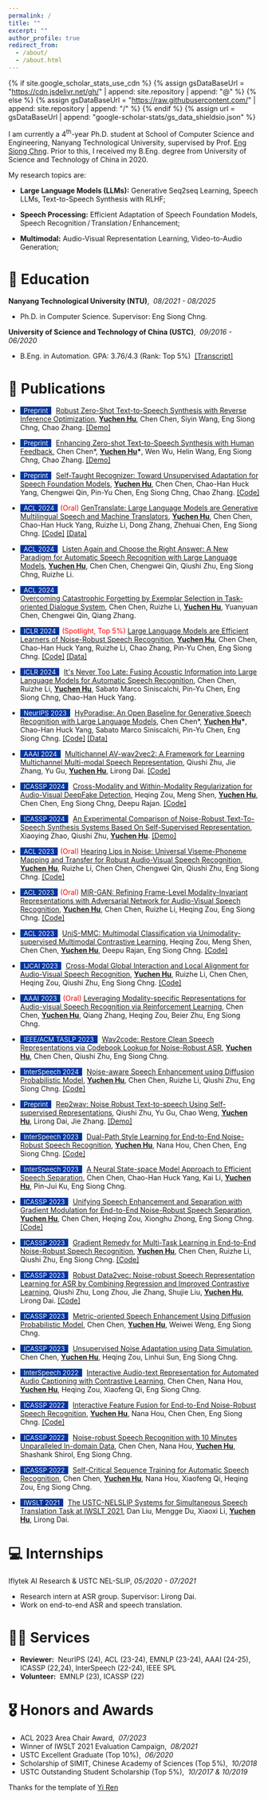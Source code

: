 ```yaml
---
permalink: /
title: ""
excerpt: ""
author_profile: true
redirect_from: 
  - /about/
  - /about.html
---
```


{% if site.google_scholar_stats_use_cdn %}
{% assign gsDataBaseUrl = "https://cdn.jsdelivr.net/gh/" | append: site.repository | append: "@" %}
{% else %}
{% assign gsDataBaseUrl = "https://raw.githubusercontent.com/" | append: site.repository | append: "/" %}
{% endif %}
{% assign url = gsDataBaseUrl | append: "google-scholar-stats/gs_data_shieldsio.json" %}

<span class='anchor' id='about-me'></span>

I am currently a 4<sup>th</sup>-year Ph.D. student at School of Computer Science and Engineering, Nanyang Technological University, supervised by Prof. [Eng Siong Chng](https://scholar.google.com/citations?hl=en&user=FJodrCcAAAAJ). 
Prior to this, I received my B.Eng. degree from University of Science and Technology of China in 2020.

My research topics are:

- **Large Language Models (LLMs):** Generative Seq2seq Learning, Speech LLMs, Text-to-Speech Synthesis with RLHF;

- **Speech Processing:** Efficient Adaptation of Speech Foundation Models, Speech Recognition&thinsp;/&thinsp;Translation&thinsp;/&thinsp;Enhancement;

- **Multimodal:** Audio-Visual Representation Learning, Video-to-Audio Generation;

# 📖 Education
**Nanyang Technological University (NTU)**,&nbsp; *08/2021 - 08/2025*

* Ph.D. in Computer Science. Supervisor: Eng Siong Chng.

**University of Science and Technology of China (USTC)**,&nbsp; *09/2016 - 06/2020*

* B.Eng. in Automation. GPA: 3.76/4.3 (Rank: Top 5%)&nbsp; [[Transcript]](https://yuchen005.github.io/files/transcript_en_zh.pdf)

# 📝 Publications 

- <span style="display:inline-block; background-color:#00369F; color:#fff; padding:0px 7px; margin-right:5px; font-size:13px;">Preprint</span> [Robust Zero-Shot Text-to-Speech Synthesis with Reverse Inference Optimization](https://arxiv.org/pdf/2407.02243), **<u>Yuchen Hu</u>**, Chen Chen, Siyin Wang, Eng Siong Chng, Chao Zhang. [[Demo]](https://yuchen005.github.io/RIO-TTS-demos/)

- <span style="display:inline-block; background-color:#00369F; color:#fff; padding:0px 7px; margin-right:5px; font-size:13px;">Preprint</span> [Enhancing Zero-shot Text-to-Speech Synthesis with Human Feedback](https://arxiv.org/pdf/2406.00654), Chen Chen\*, **<u>Yuchen Hu</u>\***, Wen Wu, Helin Wang, Eng Siong Chng, Chao Zhang. [[Demo]](https://yuchen005.github.io/UNO-TTS-demos/)

- <span style="display:inline-block; background-color:#00369F; color:#fff; padding:0px 7px; margin-right:5px; font-size:13px;">Preprint</span> [Self-Taught Recognizer: Toward Unsupervised Adaptation for Speech Foundation Models](https://arxiv.org/pdf/2405.14161), **<u>Yuchen Hu</u>**, Chen Chen, Chao-Han Huck Yang, Chengwei Qin, Pin-Yu Chen, Eng Siong Chng, Chao Zhang. [[Code]](https://github.com/YUCHEN005/STAR-Adapt)

- <span style="display:inline-block; background-color:#00369F; color:#fff; padding:0px 7px; margin-right:5px; font-size:13px;">ACL 2024</span><span style="color:red">(Oral)</span> [GenTranslate: Large Language Models are Generative Multilingual Speech and Machine Translators](https://aclanthology.org/2024.acl-long.5.pdf), **<u>Yuchen Hu</u>**, Chen Chen, Chao-Han Huck Yang, Ruizhe Li, Dong Zhang, Zhehuai Chen, Eng Siong Chng. [[Code]](https://github.com/YUCHEN005/GenTranslate) [[Data]](https://huggingface.co/datasets/PeacefulData/HypoTranslate)

- <span style="display:inline-block; background-color:#00369F; color:#fff; padding:0px 7px; margin-right:5px; font-size:13px;">ACL 2024</span> [Listen Again and Choose the Right Answer: A New Paradigm for Automatic Speech Recognition with Large Language Models](https://aclanthology.org/2024.findings-acl.37.pdf), **<u>Yuchen Hu</u>**, Chen Chen, Chengwei Qin, Qiushi Zhu, Eng Siong Chng, Ruizhe Li.

- <span style="display:inline-block; background-color:#00369F; color:#fff; padding:0px 7px; margin-right:5px; font-size:13px;">ACL 2024</span> 	
[Overcoming Catastrophic Forgetting by Exemplar Selection in Task-oriented Dialogue System](https://aclanthology.org/2024.findings-acl.5.pdf), Chen Chen, Ruizhe Li, **<u>Yuchen Hu</u>**, Yuanyuan Chen, Chengwei Qin, Qiang Zhang.

- <span style="display:inline-block; background-color:#00369F; color:#fff; padding:0px 7px; margin-right:5px; font-size:13px;">ICLR 2024</span><span style="color:red">(Spotlight, Top 5%)</span> [Large Language Models are Efficient Learners of Noise-Robust Speech Recognition](https://openreview.net/pdf?id=ceATjGPTUD), **<u>Yuchen Hu</u>**, Chen Chen, Chao-Han Huck Yang, Ruizhe Li, Chao Zhang, Pin-Yu Chen, Eng Siong Chng. [[Code]](https://github.com/YUCHEN005/RobustGER) [[Data]](https://huggingface.co/datasets/PeacefulData/Robust-HyPoradise)

- <span style="display:inline-block; background-color:#00369F; color:#fff; padding:0px 7px; margin-right:5px; font-size:13px;">ICLR 2024</span> [It's Never Too Late: Fusing Acoustic Information into Large Language Models for Automatic Speech Recognition](https://openreview.net/pdf?id=QqjFHyQwtF), Chen Chen, Ruizhe Li, **<u>Yuchen Hu</u>**, Sabato Marco Siniscalchi, Pin-Yu Chen, Eng Siong Chng, Chao-Han Huck Yang. 

- <span style="display:inline-block; background-color:#00369F; color:#fff; padding:0px 7px; margin-right:5px; font-size:13px;">NeurIPS 2023</span> [HyPoradise: An Open Baseline for Generative Speech Recognition with Large Language Models](https://arxiv.org/pdf/2309.15701), Chen Chen\*, **<u>Yuchen Hu</u>\***, Chao-Han Huck Yang, Sabato Marco Siniscalchi, Pin-Yu Chen, Eng Siong Chng. [[Code]](https://github.com/Hypotheses-Paradise/Hypo2Trans) [[Data]](https://huggingface.co/datasets/PeacefulData/HP-v0)

- <span style="display:inline-block; background-color:#00369F; color:#fff; padding:0px 7px; margin-right:5px; font-size:13px;">AAAI 2024</span> [Multichannel AV-wav2vec2: A Framework for Learning Multichannel Multi-modal Speech Representation](https://arxiv.org/pdf/2401.03468), Qiushi Zhu, Jie Zhang, Yu Gu, **<u>Yuchen Hu</u>**, Lirong Dai. [[Code]](https://github.com/zqs01/multi-channel-wav2vec2)

- <span style="display:inline-block; background-color:#00369F; color:#fff; padding:0px 7px; margin-right:5px; font-size:13px;">ICASSP 2024</span> [Cross-Modality and Within-Modality Regularization for Audio-Visual DeepFake Detection](https://arxiv.org/pdf/2401.05746), Heqing Zou, Meng Shen, **<u>Yuchen Hu</u>**, Chen Chen, Eng Siong Chng, Deepu Rajan. [[Code]](https://github.com/Vincent-ZHQ/MRDF)

- <span style="display:inline-block; background-color:#00369F; color:#fff; padding:0px 7px; margin-right:5px; font-size:13px;">ICASSP 2024</span> [An Experimental Comparison of Noise-Robust Text-To-Speech Synthesis Systems Based On Self-Supervised Representation](https://yuchen005.github.io/files/zhao2024experimental.pdf), Xiaoying Zhao, Qiushi Zhu, **<u>Yuchen Hu</u>**. [[Demo]](https://zzftts.github.io/)

- <span style="display:inline-block; background-color:#00369F; color:#fff; padding:0px 7px; margin-right:5px; font-size:13px;">ACL 2023</span><span style="color:red">(Oral)</span> [Hearing Lips in Noise: Universal Viseme-Phoneme Mapping and Transfer for Robust Audio-Visual Speech Recognition](https://aclanthology.org/2023.acl-long.848.pdf), **<u>Yuchen Hu</u>**, Ruizhe Li, Chen Chen, Chengwei Qin, Qiushi Zhu, Eng Siong Chng. [[Code]](https://github.com/YUCHEN005/UniVPM)

- <span style="display:inline-block; background-color:#00369F; color:#fff; padding:0px 7px; margin-right:5px; font-size:13px;">ACL 2023</span><span style="color:red">(Oral)</span> [MIR-GAN: Refining Frame-Level Modality-Invariant Representations with Adversarial Network for Audio-Visual Speech Recognition](https://aclanthology.org/2023.acl-long.649.pdf), **<u>Yuchen Hu</u>**, Chen Chen, Ruizhe Li, Heqing Zou, Eng Siong Chng. [[Code]](https://github.com/YUCHEN005/MIR-GAN)

- <span style="display:inline-block; background-color:#00369F; color:#fff; padding:0px 7px; margin-right:5px; font-size:13px;">ACL 2023</span> [UniS-MMC: Multimodal Classification via Unimodality-supervised Multimodal Contrastive Learning](https://aclanthology.org/2023.findings-acl.41.pdf), Heqing Zou, Meng Shen, Chen Chen, **<u>Yuchen Hu</u>**, Deepu Rajan, Eng Siong Chng. [[Code]](https://github.com/vincent-zhq/unis-mmc)

- <span style="display:inline-block; background-color:#00369F; color:#fff; padding:0px 7px; margin-right:5px; font-size:13px;">IJCAI 2023</span> [Cross-Modal Global Interaction and Local Alignment for Audio-Visual Speech Recognition](https://www.ijcai.org/proceedings/2023/0564.pdf), **<u>Yuchen Hu</u>**, Ruizhe Li, Chen Chen, Heqing Zou, Qiushi Zhu, Eng Siong Chng. [[Code]](https://github.com/YUCHEN005/GILA)

- <span style="display:inline-block; background-color:#00369F; color:#fff; padding:0px 7px; margin-right:5px; font-size:13px;">AAAI 2023</span><span style="color:red">(Oral)</span> [Leveraging Modality-specific Representations for Audio-visual Speech Recognition via Reinforcement Learning](https://arxiv.org/pdf/2212.05301), Chen Chen, **<u>Yuchen Hu</u>**, Qiang Zhang, Heqing Zou, Beier Zhu, Eng Siong Chng.

- <span style="display:inline-block; background-color:#00369F; color:#fff; padding:0px 7px; margin-right:5px; font-size:13px;">IEEE/ACM TASLP 2023</span>  [Wav2code: Restore Clean Speech Representations via Codebook Lookup for Noise-Robust ASR](https://arxiv.org/pdf/2304.04974), **<u>Yuchen Hu</u>**, Chen Chen, Qiushi Zhu, Eng Siong Chng.

- <span style="display:inline-block; background-color:#00369F; color:#fff; padding:0px 7px; margin-right:5px; font-size:13px;">InterSpeech 2024</span>  [Noise-aware Speech Enhancement using Diffusion Probabilistic Model](https://arxiv.org/pdf/2307.08029), **<u>Yuchen Hu</u>**, Chen Chen, Ruizhe Li, Qiushi Zhu, Eng Siong Chng. [[Code]](https://github.com/YUCHEN005/NASE)

- <span style="display:inline-block; background-color:#00369F; color:#fff; padding:0px 7px; margin-right:5px; font-size:13px;">Preprint</span>  [Rep2wav: Noise Robust Text-to-speech Using Self-supervised Representations](https://arxiv.org/pdf/2308.14553), Qiushi Zhu, Yu Gu, Chao Weng, **<u>Yuchen Hu</u>**, Lirong Dai, Jie Zhang. [[Demo]](https://zqs01.github.io/rep2wav/)

- <span style="display:inline-block; background-color:#00369F; color:#fff; padding:0px 7px; margin-right:5px; font-size:13px;">InterSpeech 2023</span>  [Dual-Path Style Learning for End-to-End Noise-Robust Speech Recognition](https://www.isca-archive.org/interspeech_2023/hu23_interspeech.pdf), **<u>Yuchen Hu</u>**, Nana Hou, Chen Chen, Eng Siong Chng. [[Code]](https://github.com/YUCHEN005/DPSL-ASR)

- <span style="display:inline-block; background-color:#00369F; color:#fff; padding:0px 7px; margin-right:5px; font-size:13px;">InterSpeech 2023</span>  [A Neural State-space Model Approach to Efficient Speech Separation](https://www.isca-archive.org/interspeech_2023/chen23g_interspeech.pdf), Chen Chen, Chao-Han Huck Yang, Kai Li, **<u>Yuchen Hu</u>**, Pin-Jui Ku, Eng Siong Chng.

- <span style="display:inline-block; background-color:#00369F; color:#fff; padding:0px 7px; margin-right:5px; font-size:13px;">ICASSP 2023</span>  [Unifying Speech Enhancement and Separation with Gradient Modulation for End-to-End Noise-Robust Speech Separation](https://arxiv.org/pdf/2302.11131), **<u>Yuchen Hu</u>**, Chen Chen, Heqing Zou, Xionghu Zhong, Eng Siong Chng. [[Code]](https://github.com/YUCHEN005/Unified-Enhance-Separation)

- <span style="display:inline-block; background-color:#00369F; color:#fff; padding:0px 7px; margin-right:5px; font-size:13px;">ICASSP 2023</span>  [Gradient Remedy for Multi-Task Learning in End-to-End Noise-Robust Speech Recognition](https://arxiv.org/pdf/2302.11362), **<u>Yuchen Hu</u>**, Chen Chen, Ruizhe Li, Qiushi Zhu, Eng Siong Chng. [[Code]](https://github.com/YUCHEN005/Gradient-Remedy)

- <span style="display:inline-block; background-color:#00369F; color:#fff; padding:0px 7px; margin-right:5px; font-size:13px;">ICASSP 2023</span>  [Robust Data2vec: Noise-robust Speech Representation Learning for ASR by Combining Regression and Improved Contrastive Learning](https://arxiv.org/pdf/2210.15324), Qiushi Zhu, Long Zhou, Jie Zhang, Shujie Liu, **<u>Yuchen Hu</u>**, Lirong Dai. [[Code]](https://github.com/zqs01/data2vecnoisy)

- <span style="display:inline-block; background-color:#00369F; color:#fff; padding:0px 7px; margin-right:5px; font-size:13px;">ICASSP 2023</span>  [Metric-oriented Speech Enhancement Using Diffusion Probabilistic Model](https://arxiv.org/pdf/2302.11989), Chen Chen, **<u>Yuchen Hu</u>**, Weiwei Weng, Eng Siong Chng.

- <span style="display:inline-block; background-color:#00369F; color:#fff; padding:0px 7px; margin-right:5px; font-size:13px;">ICASSP 2023</span>  [Unsupervised Noise Adaptation using Data Simulation](https://arxiv.org/pdf/2302.11981), Chen Chen, **<u>Yuchen Hu</u>**, Heqing Zou, Linhui Sun, Eng Siong Chng.

- <span style="display:inline-block; background-color:#00369F; color:#fff; padding:0px 7px; margin-right:5px; font-size:13px;">InterSpeech 2022</span>  [Interactive Audio-text Representation for Automated Audio Captioning with Contrastive Learning](https://www.isca-archive.org/interspeech_2022/chen22p_interspeech.pdf), Chen Chen, Nana Hou, **<u>Yuchen Hu</u>**, Heqing Zou, Xiaofeng Qi, Eng Siong Chng.

- <span style="display:inline-block; background-color:#00369F; color:#fff; padding:0px 7px; margin-right:5px; font-size:13px;">ICASSP 2022</span>  [Interactive Feature Fusion for End-to-End Noise-Robust Speech Recognition](https://arxiv.org/pdf/2110.05267), **<u>Yuchen Hu</u>**, Nana Hou, Chen Chen, Eng Siong Chng. [[Code]](https://github.com/YUCHEN005/DPSL-ASR)

- <span style="display:inline-block; background-color:#00369F; color:#fff; padding:0px 7px; margin-right:5px; font-size:13px;">ICASSP 2022</span>  [Noise-robust Speech Recognition with 10 Minutes Unparalleled In-domain Data](https://arxiv.org/pdf/2203.15321), Chen Chen, Nana Hou, **<u>Yuchen Hu</u>**, Shashank Shirol, Eng Siong Chng.

- <span style="display:inline-block; background-color:#00369F; color:#fff; padding:0px 7px; margin-right:5px; font-size:13px;">ICASSP 2022</span>  [Self-Critical Sequence Training for Automatic Speech Recognition](https://arxiv.org/pdf/2204.06260), Chen Chen, **<u>Yuchen Hu</u>**, Nana Hou, Xiaofeng Qi, Heqing Zou, Eng Siong Chng.

- <span style="display:inline-block; background-color:#00369F; color:#fff; padding:0px 7px; margin-right:5px; font-size:13px;">IWSLT 2021</span>  [The USTC-NELSLIP Systems for Simultaneous Speech Translation Task at IWSLT 2021](https://aclanthology.org/2021.iwslt-1.2.pdf), Dan Liu, Mengge Du, Xiaoxi Li, **<u>Yuchen Hu</u>**, Lirong Dai.


# 💻 Internships
Iflytek AI Research &amp; USTC NEL-SLIP, *05/2020 - 07/2021*
* Research intern at ASR group. Supervisor: Lirong Dai.
* Work on end-to-end ASR and speech translation.


# 🧑‍🔬 Services
- **Reviewer:**&nbsp; NeurIPS (24), ACL (23-24), EMNLP (23-24), AAAI (24-25), ICASSP (22,24), InterSpeech (22-24), IEEE SPL
- **Volunteer:**&nbsp; EMNLP (23), ICASSP (22)


# 🎖 Honors and Awards
- ACL 2023 Area Chair Award,&nbsp; *07/2023*
- Winner of IWSLT 2021 Evaluation Campaign,&nbsp; *08/2021*
- USTC Excellent Graduate (Top 10%),&nbsp; *06/2020*
- Scholarship of SIMIT, Chinese Academy of Sciences (Top 5%),&nbsp; *10/2018*
- USTC Outstanding Student Scholarship (Top 5%),&nbsp; *10/2017 &amp; 10/2019*



Thanks for the template of <a href="https://github.com/RayeRen/acad-homepage.github.io">Yi Ren</a>

<script type="text/javascript" id="clustrmaps" src="//cdn.clustrmaps.com/map_v2.js?cl=ffffff&w=300&t=n&d=tWtQE7TmvuyYwZoMvhZ03hz9JwVV2jqLDfST5K4doxk&co=9fc7e3&cmo=3acc3a&cmn=ff5353&ct=ffffff"></script>





